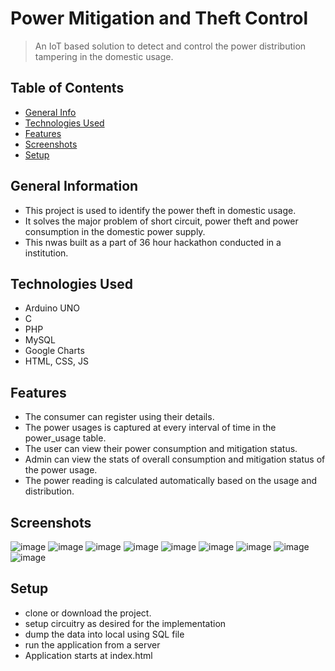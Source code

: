 
# Power Mitigation and Theft Control
> An IoT based solution to detect and control the power distribution tampering in the domestic usage.

## Table of Contents
* [General Info](#general-information)
* [Technologies Used](#technologies-used)
* [Features](#features)
* [Screenshots](#screenshots)
* [Setup](#setup)

## General Information
- This project is used to identify the power theft in domestic usage.
- It solves the major problem of short circuit, power theft and power consumption in the domestic power supply.
- This nwas built as a part of 36 hour hackathon conducted in a institution.


## Technologies Used
- Arduino UNO
- C
- PHP
- MySQL
- Google Charts
- HTML, CSS, JS


## Features
- The consumer can register using their details.
- The power usages is captured at every interval of time in the power_usage table.
- The user can view their power consumption and mitigation status.
- Admin can view the stats of overall consumption and mitigation status of the power usage.
- The power reading is calculated automatically based on the usage and distribution.

## Screenshots
![image](https://user-images.githubusercontent.com/81974121/173231069-3820b220-f24a-46f7-b0f1-71aaca24fc85.png)
![image](https://user-images.githubusercontent.com/81974121/173231079-d7d82796-10e2-4908-9958-2adfc62b1df7.png)
![image](https://user-images.githubusercontent.com/81974121/173231101-9d939565-dd2d-45a7-ad0c-eaa7adb7b430.png)
![image](https://user-images.githubusercontent.com/81974121/173231111-44caa67c-df56-4657-bf9e-bc19a57525a1.png)
![image](https://user-images.githubusercontent.com/81974121/173231129-0abcc5a3-8226-4006-8605-9765e10d6d12.png)
![image](https://user-images.githubusercontent.com/81974121/173231151-90179e71-7e83-47e6-b38c-ba367b5a1958.png)
![image](https://user-images.githubusercontent.com/81974121/173231172-1831bc48-5c1b-46aa-8882-f33f1c4ab040.png)
![image](https://user-images.githubusercontent.com/81974121/173231183-6cc39f9a-9b87-4c3f-b115-1725df71fdcf.png)
![image](https://user-images.githubusercontent.com/81974121/173231192-36f44d29-1851-46ef-b4e5-294115ca1022.png)


## Setup
- clone or download the project.
- setup circuitry as desired for the implementation
- dump the data into local using SQL file
- run the application from a server
- Application starts at index.html
